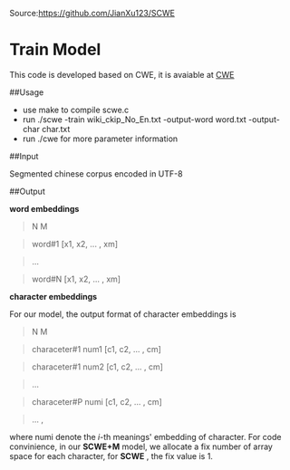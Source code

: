 Source:https://github.com/JianXu123/SCWE

# Train Model

 This code is developed based on CWE, it is avaiable at [CWE](https://github.com/Leonard-Xu/CWE)
 
##Usage
- use make to compile scwe.c
- run ./scwe -train wiki_ckip_No_En.txt -output-word word.txt -output-char char.txt
- run ./cwe for more parameter information

 ##Input
 
 Segmented chinese corpus encoded in UTF-8
 
 ##Output
 
 **word embeddings**

 > N M
 
 > word#1 [x1, x2, ... , xm]
 
 > ...
 
 > word#N [x1, x2, ... , xm]
   
  **character embeddings**
  
  For our model, the output format of character embeddings is
  
  > N M
  
  >characeter#1 num1 [c1, c2, ... , cm]
  
  >characeter#1 num2 [c1, c2, ... , cm]
  
  >...
  
  >characeter#P numi [c1, c2, ... , cm]
  
  >...
  ,
  
  where numi denote the *i*-th meanings' embedding of character. For code convinience, in our **SCWE+M** model, we allocate a    fix number of array space for each character, for **SCWE** , the fix value is 1.
 
 

